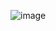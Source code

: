 ![image](https://user-images.githubusercontent.com/34793005/220444819-0b970d14-6193-46e7-88dd-ca33a642fbe3.png)
